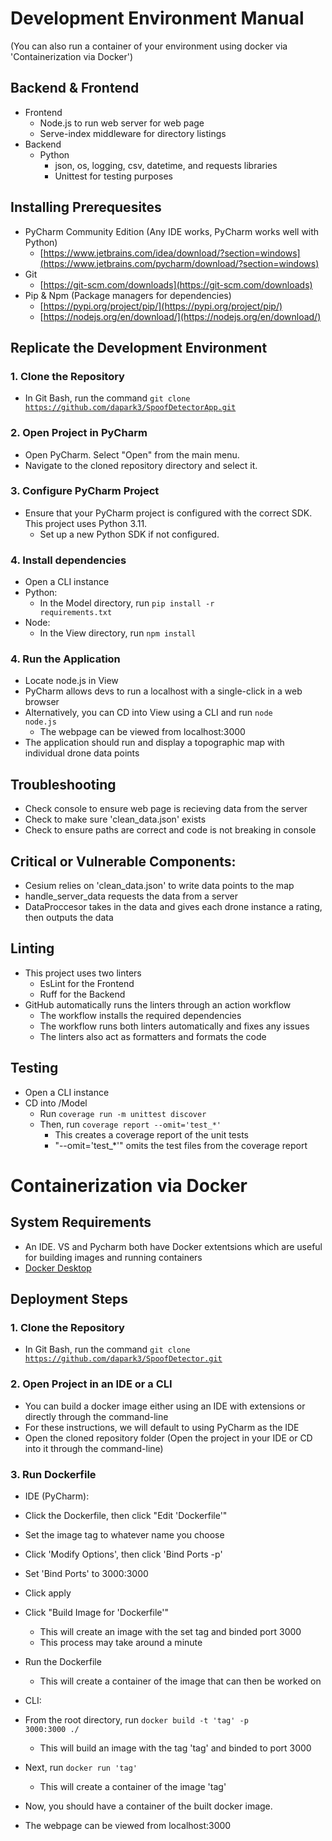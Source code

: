 # Development Environment Manual
(You can also run a container of your environment using docker via 'Containerization via Docker')

## Backend & Frontend
- Frontend
  - Node.js to run web server for web page
  - Serve-index middleware for directory listings
- Backend
  - Python
    - json, os, logging, csv, datetime, and requests libraries
    - Unittest for testing purposes


## Installing Prerequesites
- PyCharm Community Edition (Any IDE works, PyCharm works well with Python)
  - [https://www.jetbrains.com/idea/download/?section=windows](https://www.jetbrains.com/pycharm/download/?section=windows)
- Git
  - [https://git-scm.com/downloads](https://git-scm.com/downloads)
- Pip & Npm (Package managers for dependencies)
  - [https://pypi.org/project/pip/](https://pypi.org/project/pip/)
  - [https://nodejs.org/en/download/](https://nodejs.org/en/download/)


## Replicate the Development Environment

### 1. Clone the Repository  
 - In Git Bash, run the command <code>git clone https://github.com/dapark3/SpoofDetectorApp.git</code>

### 2. Open Project in PyCharm  
- Open PyCharm. Select "Open" from the main menu.  
- Navigate to the cloned repository directory and select it.

### 3. Configure PyCharm Project  
 - Ensure that your PyCharm project is configured with the correct SDK. This project uses Python 3.11.  
   - Set up a new Python SDK if not configured.
   
### 4. Install dependencies
 - Open a CLI instance
 - Python:
   - In the Model directory, run <code>pip install -r requirements.txt</code>
 - Node:
   - In the View directory, run <code>npm install</code>

### 4. Run the Application   
 - Locate node.js in View
 - PyCharm allows devs to run a localhost with a single-click in a web browser
 - Alternatively, you can CD into View using a CLI and run <code>node node.js</code>
   - The webpage can be viewed from localhost:3000
 - The application should run and display a topographic map with individual drone data points


## Troubleshooting  
 - Check console to ensure web page is recieving data from the server
 - Check to make sure 'clean_data.json' exists
 - Check to ensure paths are correct and code is not breaking in console

       
## Critical or Vulnerable Components:
 - Cesium relies on 'clean_data.json' to write data points to the map
 - handle_server_data requests the data from a server
 - DataProccesor takes in the data and gives each drone instance a rating, then outputs the data


## Linting
- This project uses two linters
  - EsLint for the Frontend
  - Ruff for the Backend
- GitHub automatically runs the linters through an action workflow
  - The workflow installs the required dependencies
  - The workflow runs both linters automatically and fixes any issues
  - The linters also act as formatters and formats the code


## Testing
- Open a CLI instance
- CD into /Model
  - Run <code>coverage run -m unittest discover</code>
  - Then, run <code>coverage report --omit='test_*'</code>
    - This creates a coverage report of the unit tests
    - "--omit='test_*'" omits the test files from the coverage report


# Containerization via Docker

## System Requirements
- An IDE. VS and Pycharm both have Docker extentsions which are useful for building images and running containers
- <a href="https://docs.docker.com/desktop/">Docker Desktop</a>

## Deployment Steps

### 1. Clone the Repository  
 - In Git Bash, run the command <code>git clone https://github.com/dapark3/SpoofDetector.git</code>

### 2. Open Project in an IDE or a CLI
- You can build a docker image either using an IDE with extensions or directly through the command-line
- For these instructions, we will default to using PyCharm as the IDE
- Open the cloned repository folder (Open the project in your IDE or CD into it through the command-line)

### 3. Run Dockerfile
- IDE (PyCharm):
- Click the Dockerfile, then click "Edit 'Dockerfile'"
- Set the image tag to whatever name you choose
- Click 'Modify Options', then click 'Bind Ports -p'
- Set 'Bind Ports' to 3000:3000
- Click apply
- Click "Build Image for 'Dockerfile'"
  - This will create an image with the set tag and binded port 3000
  - This process may take around a minute
- Run the Dockerfile
  - This will create a container of the image that can then be worked on
- CLI:
- From the root directory, run <code>docker build -t 'tag' -p 3000:3000 ./</code>
  - This will build an image with the tag 'tag' and binded to port 3000
- Next, run <code>docker run 'tag'</code>
  - This will create a container of the image 'tag'
    
- Now, you should have a container of the built docker image.
- The webpage can be viewed from localhost:3000


